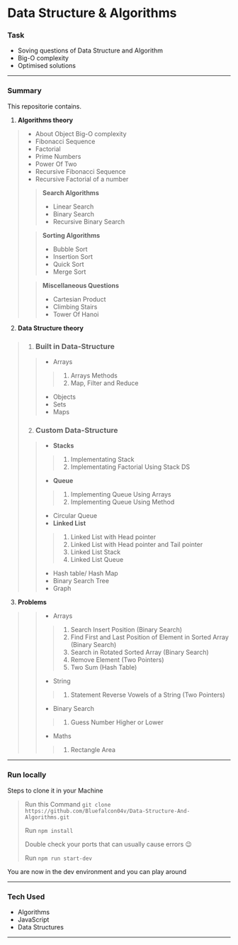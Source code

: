 # Data Structure & Algorithms 

### Task
- Soving questions of Data Structure and Algorithm 
- Big-O complexity
- Optimised solutions
----

### Summary
This repositorie contains.
1. **Algorithms theory**  
 >- About Object Big-O complexity
 >- Fibonacci Sequence
 >- Factorial
 >- Prime Numbers
 >- Power Of Two
 >- Recursive Fibonacci Sequence
 >- Recursive Factorial of a number
 >
 >> **Search Algorithms**
 >>- Linear Search 
 >>- Binary Search
 >>- Recursive Binary Search
 >
 >> **Sorting Algorithms**
 >>
 >>- Bubble Sort
 >>- Insertion Sort
 >>- Quick Sort
 >>- Merge Sort
 >
 >> **Miscellaneous Questions** 
 >>
 >>- Cartesian Product
 >>- Climbing Stairs
 >>- Tower Of Hanoi

2. **Data Structure theory**
 > 1. ### Built in Data-Structure
 >>- Arrays
 >>>1. Arrays Methods
 >>>1. Map, Filter and Reduce
 >>
 >>- Objects 
 >>- Sets 
 >>- Maps 
 >
 > 2. ### Custom Data-Structure
 >>- **Stacks**
 >>>1. Implementating Stack 
 >>>1. Implementating Factorial Using Stack DS
 >>- **Queue**
 >>>1. Implementing Queue Using Arrays
 >>>1. Implementing Queue Using Method
 >>- Circular Queue
 >>- **Linked List**
 >>>1. Linked List with Head pointer
 >>>1. Linked List with Head pointer and Tail pointer
 >>>1. Linked List Stack
 >>>1. Linked List Queue
 >>- Hash table/ Hash Map
 >>- Binary Search Tree
 >>- Graph
 >
 3. **Problems**
 >>- Arrays
 >>>1. Search Insert Position (Binary Search)
 >>>1. Find First and Last Position of Element in Sorted Array (Binary Search)
 >>>1. Search in Rotated Sorted Array (Binary Search)
 >>>1. Remove Element (Two Pointers)
 >>>1. Two Sum (Hash Table)
 >>- String
 >>>1. Statement Reverse Vowels of a String (Two Pointers)
 >>- Binary Search
 >>>1. Guess Number Higher or Lower
 >>- Maths
 >>>1. Rectangle Area


***

### Run locally
Steps to clone it in your Machine
> Run this Command `git clone https://github.com/Bluefalcon04v/Data-Structure-And-Algorithms.git`
> 
> Run `npm install` 
> 
> Double check your ports that can usually cause errors 😉
> 
> Run `npm run start-dev`
>
You are now in the dev environment and you can play around

---

### Tech Used
- Algorithms
- JavaScript
- Data Structures
***
